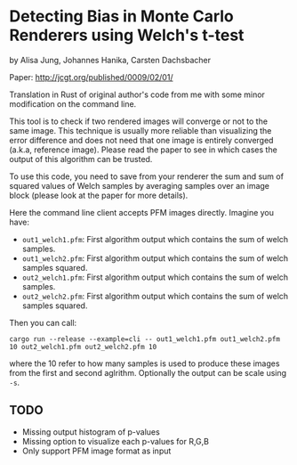 # Detecting Bias in Monte Carlo Renderers using Welch's t-test
by Alisa Jung, Johannes Hanika, Carsten Dachsbacher

Paper: http://jcgt.org/published/0009/02/01/


Translation in Rust of original author's code from me with some minor modification on the command line. 

This tool is to check if two rendered images will converge or not to the same image. This technique is usually more reliable than visualizing the error difference and does not need that one image is entirely converged (a.k.a, reference image). Please read the paper to see in which cases the output of this algorithm can be trusted.

To use this code, you need to save from your renderer the sum and sum of squared values of Welch samples by averaging samples over an image block (please look at the paper for more details).

Here the command line client accepts PFM images directly. Imagine you have:
 - `out1_welch1.pfm`: First algorithm output which contains the sum of welch samples.
 - `out1_welch2.pfm`: First algorithm output which contains the sum of welch samples squared. 
 - `out2_welch1.pfm`: First algorithm output which contains the sum of welch samples.
 - `out2_welch2.pfm`: First algorithm output which contains the sum of welch samples squared.

Then you can call:

```cargo run --release --example=cli -- out1_welch1.pfm out1_welch2.pfm 10 out2_welch1.pfm out2_welch2.pfm 10```

where the 10 refer to how many samples is used to produce these images from the first and second aglrithm. Optionally the output can be scale using `-s`.

## TODO
- Missing output histogram of p-values
- Missing option to visualize each p-values for R,G,B
- Only support PFM image format as input